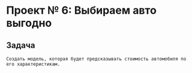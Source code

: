 # Проект № 6: Выбираем авто выгодно

## Задача
	Создать модель, которая будет предсказывать стоимость автомобиля по его характеристикам.

